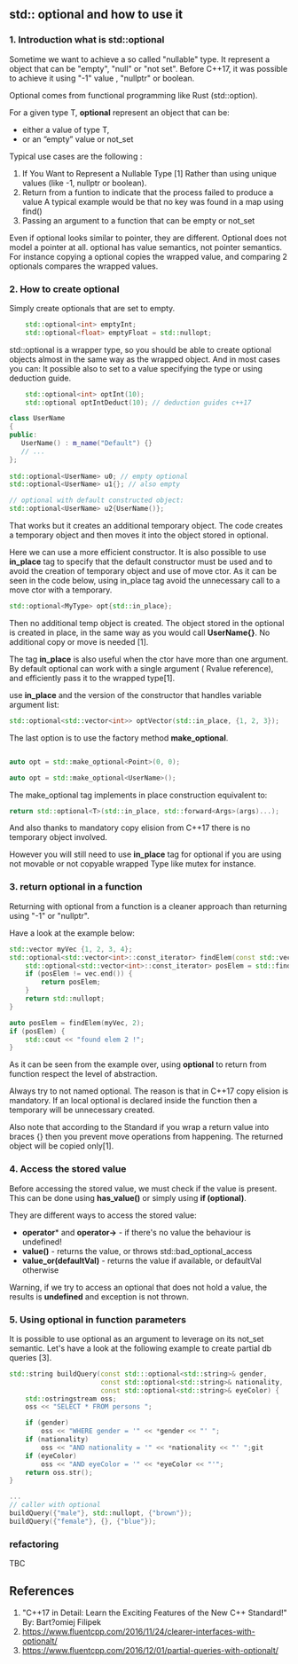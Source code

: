 ## std:: optional and how to use it

### 1. Introduction what is std::optional

Sometime we want to achieve a so called "nullable" type. It represent a object that can be "empty", "null" or "not set". Before C++17, it was possible to achieve it using "-1" value , "nullptr" or boolean.

Optional comes from functional programming like Rust (std::option).

For a given type T, **optional<T>** represent an object that can be:

* either a value of type T,
* or an “empty” value or not_set

Typical use cases are the following :

1. If You Want to Represent a Nullable Type [1]
    Rather than using unique values (like -1, nullptr or boolean).
2. Return from a funtion to indicate that the process failed to produce a value
    A typical example would be that no key was found in a map using find()
3. Passing an argument to a function that can be empty or not_set

Even if optional looks similar to pointer, they are different. Optional does not model a pointer at all. optional has value semantics, not pointer semantics. For instance copying a optional copies the wrapped value, and comparing 2 optionals compares the wrapped values.

### 2. How to create optional

Simply create optionals that are set to empty.

```cpp
    std::optional<int> emptyInt;
    std::optional<float> emptyFloat = std::nullopt;
```
std::optional is a wrapper type, so you should be able to create optional objects almost in the same way as the wrapped object. And in most cases you can:
It possible also to set to a value specifying the type or using deduction guide.

```cpp
    std::optional<int> optInt(10);
    std::optional optIntDeduct(10); // deduction guides c++17
```



```cpp
class UserName
{
public:
   UserName() : m_name("Default") {}
   // ...
};
    
std::optional<UserName> u0; // empty optional
std::optional<UserName> u1{}; // also empty

// optional with default constructed object:
std::optional<UserName> u2{UserName()};

```

That works but it creates an additional temporary object.
The code creates a temporary object and then moves it into the object stored in optional.

Here we can use a more efficient constructor. It is also possible to use **in_place** tag to specify that the default constructor must be used and to avoid the creation of temporary object and use of move ctor.
As it can be seen in the code below, using in_place tag avoid the unnecessary call to a move ctor with a temporary.

```cpp
std::optional<MyType> opt{std::in_place};
```
Then no additional temp object is created.
The object stored in the optional is created in place, in the same way as you would call **UserName{}**. No additional copy or move is needed [1].
    
The tag **in_place** is also useful when the ctor have more than one argument. By default optional can work with a single argument ( Rvalue reference), and efficiently pass it to the wrapped type[1].

use **in_place** and the version of the constructor that handles variable argument list:
```cpp
std::optional<std::vector<int>> optVector(std::in_place, {1, 2, 3});
```

The last option is to use the factory method **make_optional**.
```cpp

auto opt = std::make_optional<Point>(0, 0);

auto opt = std::make_optional<UserName>();
```
    
The make_optional tag implements in place construction equivalent to:
```cpp
return std::optional<T>(std::in_place, std::forward<Args>(args)...);
```
And also thanks to mandatory copy elision from C++17 there is no temporary object involved.

However you will still need to use **in_place** tag for optional if you are using not movable or not copyable wrapped Type like mutex for instance.

### 3. return optional in a function

Returning with optional<T> from a function is a cleaner approach than returning using "-1" or "nullptr".

Have a look at the example below:

```cpp
std::vector myVec {1, 2, 3, 4};
std::optional<std::vector<int>::const_iterator> findElem(const std::vector<int> vec, int target) {
    std::optional<std::vector<int>::const_iterator> posElem = std::find(vec.begin(), vec.end(), target);
    if (posElem != vec.end()) {
        return posElem;
    }
    return std::nullopt; 
}

auto posElem = findElem(myVec, 2);
if (posElem) {
    std::cout << "found elem 2 !";
}
```

As it can be seen from the example over, using **optional<T>** to return from function respect the  level of abstraction. 

Always try to not named optional. The reason is that in C++17 copy elision is mandatory. If an local optional is declared inside the function then a temporary will be unnecessary created.  

Also note that according to the Standard if you wrap a return value into braces {} then you prevent move operations from happening. The returned object will be copied only[1].

### 4. Access the stored value

Before accessing the stored value, we must check if the value is present. This can be done using **has_value()** or simply using **if (optional<T>)**.

They are different ways to access the stored value:

* **operator*** and **operator->** - if there's no value the behaviour is undefined!
* **value()** - returns the value, or throws std::bad_optional_access
* **value_or(defaultVal)** - returns the value if available, or defaultVal otherwise

Warning, if we try to access an optional that does not hold a value, the results is **undefined** and exception is not thrown.

### 5. Using optional in function parameters

It is possible to use optional<T> as an argument to leverage on its not_set semantic.
Let's have a look at the following example to create partial db queries [3].

```cpp
std::string buildQuery(const std:::optional<std::string>& gender,
                       const std::optional<std::string>& nationality,
                       const std::optional<std::string>& eyeColor) {
    std::ostringstream oss;
    oss << "SELECT * FROM persons ";

    if (gender)
        oss << "WHERE gender = '" << *gender << "' ";
    if (nationality)
        oss << "AND nationality = '" << *nationality << "' ";git
    if (eyeColor)
        oss << "AND eyeColor = '" << *eyeColor << "'";
    return oss.str();
}

...
// caller with optional
buildQuery({"male"}, std::nullopt, {"brown"});
buildQuery({"female"}, {}, {"blue"});

```

### refactoring 

TBC

## References
1. "C++17 in Detail: Learn the Exciting Features of the New C++ Standard!" By: Bart?omiej Filipek
2. https://www.fluentcpp.com/2016/11/24/clearer-interfaces-with-optionalt/
3. https://www.fluentcpp.com/2016/12/01/partial-queries-with-optionalt/



